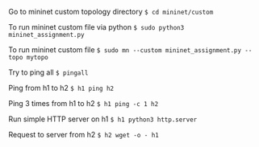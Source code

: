 Go to mininet custom topology directory
`$ cd mininet/custom`

To run mininet custom file via python
`$ sudo python3 mininet_assignment.py`

To run mininet custom file
`$ sudo mn --custom mininet_assignment.py --topo mytopo`

Try to ping all
`$ pingall`

Ping from h1 to h2
`$ h1 ping h2`

Ping 3 times from h1 to h2
`$ h1 ping -c 1 h2`

Run simple HTTP server on h1
`$ h1 python3 http.server`

Request to server from h2
`$ h2 wget -o - h1`